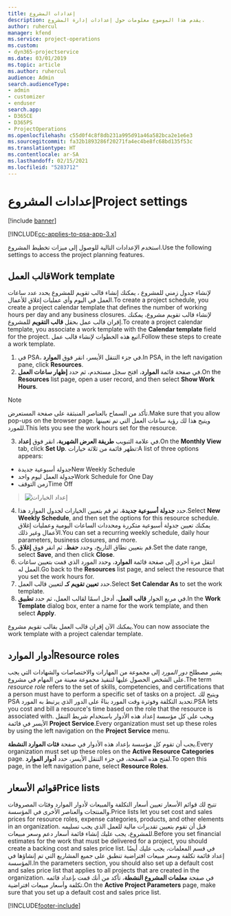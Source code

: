 ```yaml
---
title: إعدادات المشروع
description: يقدم هذا الموضوع معلومات حول إعدادات إدارة المشروع.
author: ruhercul
manager: kfend
ms.service: project-operations
ms.custom:
- dyn365-projectservice
ms.date: 03/01/2019
ms.topic: article
ms.author: ruhercul
audience: Admin
search.audienceType:
- admin
- customizer
- enduser
search.app:
- D365CE
- D365PS
- ProjectOperations
ms.openlocfilehash: c55d0f4c8f8db231a995d91a46a582bca2e1e6e3
ms.sourcegitcommit: fa32b1893286f20271fa4ec4be8fc68bd135f53c
ms.translationtype: HT
ms.contentlocale: ar-SA
ms.lasthandoff: 02/15/2021
ms.locfileid: "5283712"
---
```

# <a name="project-settings"></a><span data-ttu-id="cb377-103">إعدادات المشروع</span><span class="sxs-lookup"><span data-stu-id="cb377-103">Project settings</span></span>

[!include [banner](../includes/psa-now-project-operations.md)]

[!INCLUDE[cc-applies-to-psa-app-3.x](../includes/cc-applies-to-psa-app-3x.md)]

<span data-ttu-id="cb377-104">استخدم الإعدادات التالية للوصول إلى ميزات تخطيط المشروع.</span><span class="sxs-lookup"><span data-stu-id="cb377-104">Use the following settings to access the project planning features.</span></span>

## <a name="work-template"></a><span data-ttu-id="cb377-105">قالب العمل</span><span class="sxs-lookup"><span data-stu-id="cb377-105">Work template</span></span>

<span data-ttu-id="cb377-106">لإنشاء جدول زمني للمشروع ، يمكنك إنشاء قالب تقويم للمشروع يحدد عدد ساعات العمل في اليوم وأي عمليات إغلاق للأعمال.</span><span class="sxs-lookup"><span data-stu-id="cb377-106">To create a project schedule, you create a project calendar template that defines the number of working hours per day and any business closures.</span></span> <span data-ttu-id="cb377-107">لإنشاء قالب تقويم مشروع، يمكنك إقران قالب عمل بحقل **قالب التقويم** للمشروع.</span><span class="sxs-lookup"><span data-stu-id="cb377-107">To create a project calendar template, you associate a work template with the **Calendar template** field for the project.</span></span> <span data-ttu-id="cb377-108">اتبع هذه الخطوات لإنشاء قالب عمل.</span><span class="sxs-lookup"><span data-stu-id="cb377-108">Follow these steps to create a work template.</span></span>

1. <span data-ttu-id="cb377-109">في PSA، في جزء التنقل الأيسر، انقر فوق **الموارد**.</span><span class="sxs-lookup"><span data-stu-id="cb377-109">In PSA, in the left navigation pane, click **Resources**.</span></span> 
2. <span data-ttu-id="cb377-110">في صفحة قائمة **الموارد**، افتح سجل مستخدم، ثم حدد **إظهار ساعات العمل**.</span><span class="sxs-lookup"><span data-stu-id="cb377-110">On the **Resources** list page, open a user record, and then select **Show Work Hours**.</span></span>

  > [!NOTE]
  > <span data-ttu-id="cb377-111">تأكد من السماح بالعناصر المنبثقة على صفحة المستعرض.</span><span class="sxs-lookup"><span data-stu-id="cb377-111">Make sure that you allow pop-ups on the browser page.</span></span> <span data-ttu-id="cb377-112">ويتيح هذا لك رؤية ساعات العمل التي تم تعيينها للمورد.</span><span class="sxs-lookup"><span data-stu-id="cb377-112">This lets you see the work hours set for the resource.</span></span>
  
3. <span data-ttu-id="cb377-113">في علامة التبويب **طريقة العرض الشهرية**، انقر فوق **إعداد**.</span><span class="sxs-lookup"><span data-stu-id="cb377-113">On the **Monthly View** tab, click **Set Up**.</span></span> <span data-ttu-id="cb377-114">تظهر قائمة من ثلاثة خيارات:</span><span class="sxs-lookup"><span data-stu-id="cb377-114">A list of three options appears:</span></span> 

  - <span data-ttu-id="cb377-115">جدولة أسبوعية جديدة</span><span class="sxs-lookup"><span data-stu-id="cb377-115">New Weekly Schedule</span></span>
  - <span data-ttu-id="cb377-116">جدولة العمل ليوم واحد</span><span class="sxs-lookup"><span data-stu-id="cb377-116">Work Schedule for One Day</span></span>
  - <span data-ttu-id="cb377-117">زمن التوقف</span><span class="sxs-lookup"><span data-stu-id="cb377-117">Time Off</span></span>

> ![إعداد الخيارات](media/project-13.png)

4. <span data-ttu-id="cb377-119">حدد **جدولة أسبوعية جديدة**، ثم قم بتعيين الخيارات لجدول الموارد هذا.</span><span class="sxs-lookup"><span data-stu-id="cb377-119">Select **New Weekly Schedule**, and then set the options for this resource schedule.</span></span> <span data-ttu-id="cb377-120">يمكنك تعيين جدولة أسبوعية متكررة ومحددات الساعات اليومية وعمليات إغلاق الأعمال وغير ذلك.</span><span class="sxs-lookup"><span data-stu-id="cb377-120">You can set a recurring weekly schedule, daily hour parameters, business closures, and more.</span></span>
5. <span data-ttu-id="cb377-121">قم بتعيين نطاق التاريخ، وحدد **حفظ**، ثم انقر فوق **إغلاق**.</span><span class="sxs-lookup"><span data-stu-id="cb377-121">Set the date range, select **Save**, and then click **Close**.</span></span> 
6. <span data-ttu-id="cb377-122">انتقل مرة أخرى إلى صفحة قائمة **الموارد**، وحدد المورد الذي قمت بتعيين ساعات العمل له.</span><span class="sxs-lookup"><span data-stu-id="cb377-122">Go back to the **Resources** list page, and select the resource that you set the work hours for.</span></span> 
7. <span data-ttu-id="cb377-123">حدد **تعيين تقويم كـ** لتعيين قالب العمل.</span><span class="sxs-lookup"><span data-stu-id="cb377-123">Select **Set Calendar As** to set the work template.</span></span> 
8. <span data-ttu-id="cb377-124">في مربع الحوار **قالب العمل**، أدخل اسمًا لقالب العمل، ثم حدد **تطبيق**.</span><span class="sxs-lookup"><span data-stu-id="cb377-124">In the **Work Template** dialog box, enter a name for the work template, and then select **Apply**.</span></span> 

<span data-ttu-id="cb377-125">يمكنك الآن إقران قالب العمل بقالب تقويم مشروع.</span><span class="sxs-lookup"><span data-stu-id="cb377-125">You can now associate the work template with a project calendar template.</span></span>

## <a name="resource-roles"></a><span data-ttu-id="cb377-126">أدوار الموارد</span><span class="sxs-lookup"><span data-stu-id="cb377-126">Resource roles</span></span>

<span data-ttu-id="cb377-127">يشير مصطلح *دور المورد* إلى مجموعة من المهارات والاختصاصات والشهادات التي يجب على الشخص الحصول عليها لتنفيذ مجموعة معينة من المهام في مشروع.</span><span class="sxs-lookup"><span data-stu-id="cb377-127">The term *resource role* refers to the set of skills, competencies, and certifications that a person must have to perform a specific set of tasks on a project.</span></span> <span data-ttu-id="cb377-128">ويتيح لك PSA تحديد التكلفة وفوترة وقت المورد بناءً على الدور الذي يرتبط به المورد.</span><span class="sxs-lookup"><span data-stu-id="cb377-128">PSA lets you cost and bill a resource's time based on the role that the resource is associated with.</span></span> <span data-ttu-id="cb377-129">ويجب على كل مؤسسة إعداد هذه الأدوار باستخدام شريط التنقل الأيسر في قائمة **Project Service**.</span><span class="sxs-lookup"><span data-stu-id="cb377-129">Every organization must set up these roles by using the left navigation on the **Project Service** menu.</span></span>

<span data-ttu-id="cb377-130">يجب أن تقوم كل مؤسسة بإعداد هذه الأدوار في صفحة **فئات الموارد النشطة**.</span><span class="sxs-lookup"><span data-stu-id="cb377-130">Every organization must set up these roles on the **Active Resource Categories** page.</span></span> <span data-ttu-id="cb377-131">لفتح هذه الصفحة، في جزء التنقل الأيسر، حدد **أدوار الموارد**.</span><span class="sxs-lookup"><span data-stu-id="cb377-131">To open this page, in the left navigation pane, select **Resource Roles**.</span></span>

## <a name="price-lists"></a><span data-ttu-id="cb377-132">قوائم الأسعار</span><span class="sxs-lookup"><span data-stu-id="cb377-132">Price lists</span></span>

<span data-ttu-id="cb377-133">تتيح لك قوائم الأسعار تعيين أسعار التكلفة والمبيعات لأدوار الموارد وفئات المصروفات والمنتجات والعناصر الأخرى في المؤسسة.</span><span class="sxs-lookup"><span data-stu-id="cb377-133">Price lists let you set cost and sales prices for resource roles, expense categories, products, and other elements in an organization.</span></span> <span data-ttu-id="cb377-134">قبل أن تقوم بتعيين تقديرات مالية للعمل الذي يجب تسليمه للمشروع، يجب عليك إنشاء قائمة أسعار دعم وسعر مبيعات.</span><span class="sxs-lookup"><span data-stu-id="cb377-134">Before you set financial estimates for the work that must be delivered for a project, you should create a backing cost and sales price list.</span></span> <span data-ttu-id="cb377-135">في قسم المعلمات، يجب عليك أيضًا إعداد قائمة تكلفة وسعر مبيعات افتراضية تنطبق على جميع المشاريع التي تم إنشاؤها في المؤسسة.</span><span class="sxs-lookup"><span data-stu-id="cb377-135">In the parameters section, you should also set up a default cost and sales price list that applies to all projects that are created in the organization.</span></span> <span data-ttu-id="cb377-136">في صفحة **معلمات المشروع النشطة**، تأكد من أنك قمت بإعداد قائمه تكلفة وأسعار مبيعات افتراضية.</span><span class="sxs-lookup"><span data-stu-id="cb377-136">On the **Active Project Parameters** page, make sure that you set up a default cost and sales price list.</span></span>


[!INCLUDE[footer-include](../includes/footer-banner.md)]